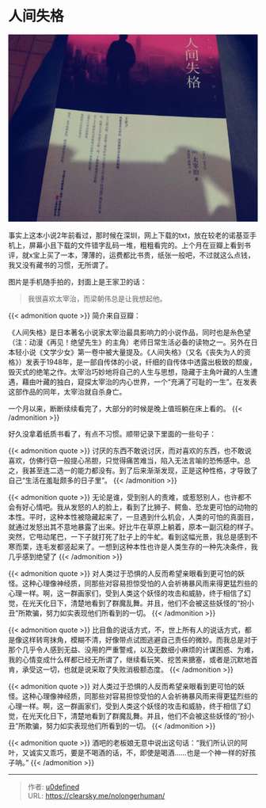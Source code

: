 # 人间失格


![人间失格](2693143277.jpg "人间失格")


事实上这本小说2年前看过，那时候在深圳，网上下载的txt，放在较老的诺基亚手机上，屏幕小且下载的文件错字乱码一堆，粗粗看完的。上个月在豆瓣上看到书评，就x宝上买了一本，薄薄的，运费都比书贵，纸张一般吧，不过就这么点钱，我又没有藏书的习惯，无所谓了。

图片是手机随手拍的，封面上是王家卫的话：

> 我很喜欢太宰治，而梁朝伟总是让我想起他。

{{< admonition quote >}}
简介来自豆瓣：

《人间失格》是日本著名小说家太宰治最具影响力的小说作品，同时也是糸色望（注：动漫《再见！绝望先生》的主角）老师日常生活必备的读物之一。另外在日本轻小说《文学少女》第一卷中被大量提及。《人间失格》（又名《丧失为人的资格》）发表于1948年，是一部自传体的小说，纤细的自传体中透露出极致的颓废，毁灭式的绝笔之作。太宰治巧妙地将自己的人生与思想，隐藏于主角叶藏的人生遭遇，藉由叶藏的独白，窥探太宰治的内心世界，一个“充满了可耻的一生”。在发表这部作品的同年，太宰治就自杀身亡。

一个月以来，断断续续看完了，大部分的时候是晚上值班躺在床上看的。
{{< /admonition >}}

好久没拿着纸质书看了，有点不习惯。顺带记录下里面的一些句子：

{{< admonition quote >}}
讨厌的东西不敢说讨厌，而对喜欢的东西，也不敢说喜欢，仿佛行窃一般提心吊胆，只觉得痛苦难当，陷入无法言喻的恐怖感中。总之，我甚至连二选一的能力都没有。到了后来渐渐发现，正是这种性格，才导致了自己“生活在羞耻颇多的日子里”。
{{< /admonition >}}

{{< admonition quote >}}
无论是谁，受到别人的责难，或惹怒别人，也许都不会有好心情吧。我从发怒的人的脸上，看到了比狮子、鳄鱼、恐龙更可怕的动物的本性。平时，这种本性被隐藏起来了，一旦遇到什么机会，人类的可怕的真面目，就通过发怒出其不意地暴露了出来。好比牛在草原上躺着，原本一副沉稳的样子。突然，它甩动尾巴，一下子就打死了肚子上的牛虻。看到这幅光景，我总是感到不寒而栗，连毛发都竖起来了。一想到这种本性也许是人类生存的一种先决条件，我几乎感到绝望了
{{< /admonition >}}

{{< admonition quote >}}
对人类过于恐惧的人反而希望亲眼看到更可怕的妖怪。这种心理像神经质，同那些对容易担惊受怕的人会祈祷暴风雨来得更猛烈些的心理一样。啊，这一群画家们，受到人类这个妖怪的攻击和威胁，终于相信了幻觉，在光天化日下，清楚地看到了群魔乱舞。并且，他们不会被这些妖怪的“扮小丑”所欺骗，努力如实表现他们所看到的一切。
{{< /admonition >}}


{{< admonition quote >}}
比目鱼的说话方式，不，世上所有人的说话方式，都是像这样转弯抹角，模糊不清，好像带点试图逃避自己责任的微妙。而我总是对于那个几乎令人感到无益、没用的严重警戒，以及无数细小麻烦的计谋困惑、为难，我的心情变成什么样都已经无所谓了，继续看玩笑、挖苦来搪塞，或者是沉默地首肯，承受这一切，也就是说采取了失败消极额态度。
{{< /admonition >}}

{{< admonition quote >}}
对人类过于恐惧的人反而希望亲眼看到更可怕的妖怪。这种心理像神经质，同那些对容易担惊受怕的人会祈祷暴风雨来得更猛烈些的心理一样。啊，这一群画家们，受到人类这个妖怪的攻击和威胁，终于相信了幻觉，在光天化日下，清楚地看到了群魔乱舞。并且，他们不会被这些妖怪的“扮小丑”所欺骗，努力如实表现他们所看到的一切。
{{< /admonition >}}

{{< admonition quote >}}
酒吧的老板娘无意中说出这句话：“我们所认识的阿叶，又诚实又乖巧，要是不喝酒的话，不，即使是喝酒……也是一个神一样的好孩子呐。”
{{< /admonition >}}






---

> 作者: [u0defined](http://clearsky.me/)  
> URL: https://clearsky.me/nolongerhuman/  

